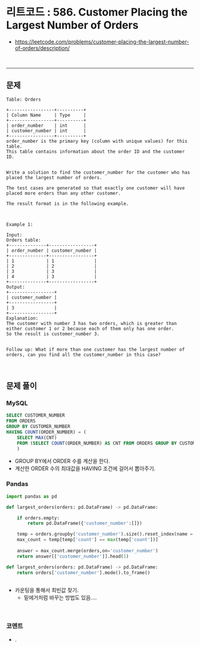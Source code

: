 # 리트코드 : 586. Customer Placing the Largest Number of Orders
* https://leetcode.com/problems/customer-placing-the-largest-number-of-orders/description/
<br>

---

## 문제
```text
Table: Orders

+-----------------+----------+
| Column Name     | Type     |
+-----------------+----------+
| order_number    | int      |
| customer_number | int      |
+-----------------+----------+
order_number is the primary key (column with unique values) for this table.
This table contains information about the order ID and the customer ID.
 

Write a solution to find the customer_number for the customer who has placed the largest number of orders.

The test cases are generated so that exactly one customer will have placed more orders than any other customer.

The result format is in the following example.

 

Example 1:

Input: 
Orders table:
+--------------+-----------------+
| order_number | customer_number |
+--------------+-----------------+
| 1            | 1               |
| 2            | 2               |
| 3            | 3               |
| 4            | 3               |
+--------------+-----------------+
Output: 
+-----------------+
| customer_number |
+-----------------+
| 3               |
+-----------------+
Explanation: 
The customer with number 3 has two orders, which is greater than either customer 1 or 2 because each of them only has one order. 
So the result is customer_number 3.
 

Follow up: What if more than one customer has the largest number of orders, can you find all the customer_number in this case?
```

<br>

## 문제 풀이

### **MySQL**
```SQL
SELECT CUSTOMER_NUMBER
FROM ORDERS
GROUP BY CUSTOMER_NUMBER
HAVING COUNT(ORDER_NUMBER) = (
    SELECT MAX(CNT)
    FROM (SELECT COUNT(ORDER_NUMBER) AS CNT FROM ORDERS GROUP BY CUSTOMER_NUMBER) AS TEMP
    )
```

* GROUP BY에서 ORDER 수를 계산을 한다.
* 계산한 ORDER 수의 최대값을 HAVING 조건에 걸어서 뽑아주기.
  
### **Pandas**
```python
import pandas as pd

def largest_orders(orders: pd.DataFrame) -> pd.DataFrame:

    if orders.empty:
        return pd.DataFrame({'customer_number':[]})

    temp = orders.groupby('customer_number').size().reset_index(name = 'count')
    max_count = temp[temp['count'] == max(temp['count'])]
    
    answer = max_count.merge(orders,on='customer_number')
    return answer[['customer_number']].head(1)

def largest_orders(orders: pd.DataFrame) -> pd.DataFrame:
    return orders['customer_number'].mode().to_frame()
    
```

* 카운팅을 통해서 최빈값 찾기.
  * 밑에거처럼 바꾸는 방법도 있음....

  
<br>

### **코멘트**
* .
